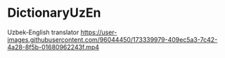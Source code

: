 # DictionaryUzEn
Uzbek-English translator
https://user-images.githubusercontent.com/96044450/173339979-409ec5a3-7c42-4a28-8f5b-01680962243f.mp4
